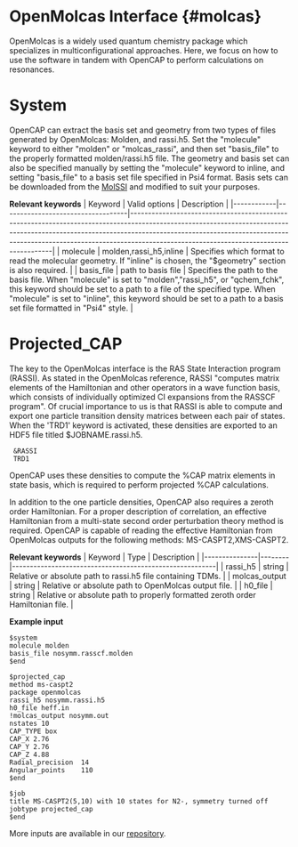 OpenMolcas Interface {#molcas}
=============================

OpenMolcas is a widely used quantum chemistry package which specializes in multiconfigurational approaches.
Here, we focus on how to use the software in tandem with OpenCAP to perform calculations on resonances. 

System
======

OpenCAP can extract the basis set and geometry from two types of files generated by OpenMolcas:
Molden, and rassi.h5. Set the "molecule" keyword to either "molden" or "molcas_rassi", and
then set "basis_file" to the properly formatted molden/rassi.h5 file. The geometry and 
basis set can also be specified manually by setting the "molecule" keyword to inline, and
setting "basis_file" to a basis set file specified in Psi4 format. Basis sets can be downloaded from the [MolSSI](https://www.basissetexchange.org/) and modified to suit your purposes.

__Relevant keywords__
| Keyword    | Valid options                     | Description                                                                                                                                                                                                                                                                                      |
|------------|-----------------------------------|--------------------------------------------------------------------------------------------------------------------------------------------------------------------------------------------------------------------------------------------------------------------------------------------------|
| molecule   | molden,rassi_h5,inline            | Specifies which format to read the molecular geometry. If "inline" is chosen, the "$geometry" section is also required.                                                                                                                                                                          |
| basis_file | path to basis file                | Specifies the path to the basis file. When "molecule" is set to "molden","rassi_h5", or "qchem_fchk", this keyword should be set to a path to a file of the specified type. When "molecule" is set to  "inline", this keyword should be set to a path to a basis set file formatted in "Psi4" style. |

Projected_CAP
=============

The key to the OpenMolcas interface is the RAS State Interaction program (RASSI). As stated
in the OpenMolcas reference, RASSI "computes matrix elements of the Hamiltonian and 
other operators in a wave function basis, which consists of individually optimized CI 
expansions from the RASSCF program". Of crucial importance to us is that RASSI is able to
compute and export one particle transition density matrices between each pair of states. 
When the 'TRD1' keyword is activated, these densities are exported to an HDF5 file 
titled $JOBNAME.rassi.h5. 

	 &RASSI
	 TRD1

OpenCAP uses these densities to compute the 
%CAP matrix elements in state basis, which is required to perform projected %CAP 
calculations.

In addition to the one particle densities, OpenCAP also requires a zeroth order Hamiltonian.
For a proper description of correlation, an effective Hamiltonian from a multi-state 
second order perturbation theory method is required. OpenCAP is capable of reading the 
effective Hamiltonian from OpenMolcas outputs for the following methods: 
MS-CASPT2,XMS-CASPT2.

__Relevant keywords__
| Keyword | Type | Description |
|---------------|--------|---------------------------------------------------------|
| rassi_h5 | string | Relative or absolute path to rassi.h5 file containing TDMs.     |
| molcas_output | string | Relative or absolute path to OpenMolcas output file.   |
| h0_file | string | Relative or absolute path to properly formatted zeroth order Hamiltonian file.   |


__Example input__

    $system
    molecule molden
    basis_file nosymm.rasscf.molden
    $end

    $projected_cap
    method ms-caspt2
    package openmolcas
    rassi_h5 nosymm.rassi.h5
    h0_file heff.in
    !molcas_output nosymm.out
    nstates 10
    CAP_TYPE box
    CAP_X 2.76
    CAP_Y 2.76
    CAP_Z 4.88
    Radial_precision  14
    Angular_points    110
    $end

    $job
    title MS-CASPT2(5,10) with 10 states for N2-, symmetry turned off
    jobtype projected_cap
    $end
    
More inputs are available in our [repository](https://github.com/gayverjr/opencap/tree/master/examples/opencap).
